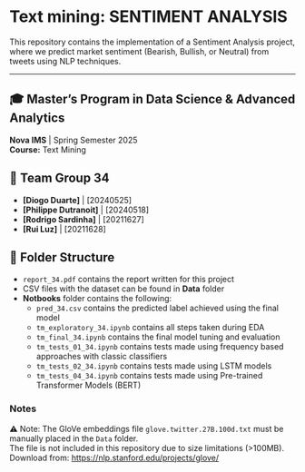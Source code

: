 # **Text mining: SENTIMENT ANALYSIS**

This repository contains the implementation of a Sentiment Analysis project, where we predict market sentiment (Bearish, Bullish, or Neutral) from tweets using NLP techniques.

---

## 🎓 Master’s Program in Data Science & Advanced Analytics  
**Nova IMS** | Spring Semester 2025  
**Course:** Text Mining

## 👥 Team **Group 34**  
- **[Diogo Duarte]** | [20240525]
- **[Philippe Dutranoit]** | [20240518]  
- **[Rodrigo Sardinha]** | [20211627]
- **[Rui Luz]** | [20211628]

## 📂 **Folder Structure**  
- `report_34.pdf` contains the report written for this project
- CSV files with the dataset can be found in **Data** folder
- **Notbooks** folder contains the following:
  - `pred_34.csv` contains the predicted label achieved using the final model
  - `tm_exploratory_34.ipynb` contains all steps taken during EDA
  - `tm_final_34.ipynb` contains the final model tuning and evaluation
  - `tm_tests_01_34.ipynb` contains tests made using frequency based approaches with classic classifiers
  - `tm_tests_02_34.ipynb` contains tests made using LSTM models
  - `tm_tests_04_34.ipynb` contains tests made using Pre-trained Transformer Models (BERT)

### Notes

⚠️ Note: The GloVe embeddings file `glove.twitter.27B.100d.txt` must be manually placed in the `Data` folder.  
The file is not included in this repository due to size limitations (>100MB).  
Download from: https://nlp.stanford.edu/projects/glove/
